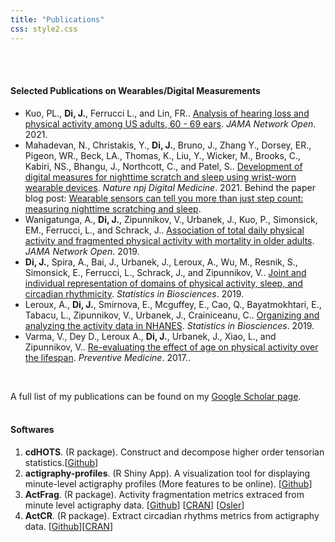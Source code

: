 ```yaml
---
title: "Publications"
css: style2.css
---
```

<link rel="stylesheet" href="academicons/css/academicons.min.css"/>


<script>
  (function(i,s,o,g,r,a,m){i['GoogleAnalyticsObject']=r;i[r]=i[r]||function(){
  (i[r].q=i[r].q||[]).push(arguments)},i[r].l=1*new Date();a=s.createElement(o),
  m=s.getElementsByTagName(o)[0];a.async=1;a.src=g;m.parentNode.insertBefore(a,m)
  })(window,document,'script','https://www.google-analytics.com/analytics.js','ga');

  ga('create', 'UA-99094202-1', 'auto');
  ga('send', 'pageview');

</script>

<br>
<br>

#### Selected Publications on Wearables/Digital Measurements


* Kuo, PL., __Di, J.__, Ferrucci L., and Lin, FR.. [Analysis of hearing loss and physical activity among US adults, 60 - 69 ears](https://jamanetwork.com/journals/jamanetworkopen/fullarticle/2778845). _JAMA Network Open_. 2021.
* Mahadevan, N., Christakis, Y., __Di, J.__, Bruno, J., Zhang Y., Dorsey, ER., Pigeon, WR., Beck, LA., Thomas, K., Liu, Y., Wicker, M., Brooks, C., Kabiri, NS., Bhangu, J., Northcott, C., and Patel, S.. [Development of digital measures for nighttime scratch and sleep using wrist-worn wearable devices](https://www.nature.com/articles/s41746-021-00402-x). _Nature npj Digital Medicine_. 2021. 
Behind the paper blog post: [Wearable sensors can tell you more than just step count: measuring nighttime scratching and sleep](https://go.nature.com/3e2M4TH).
* Wanigatunga, A., __Di, J.__, Zipunnikov, V., Urbanek, J., Kuo, P., Simonsick, EM., Ferrucci, L., and Schrack, J.. [Association of total daily physical activity and fragmented physical activity with mortality in older adults](https://jamanetwork.com/journals/jamanetworkopen/fullarticle/2752084). _JAMA Network Open_. 2019.
* __Di, J.__, Spira, A., Bai, J., Urbanek, J., Leroux, A., Wu, M., Resnik, S., Simonsick, E., Ferrucci, L., Schrack, J., and Zipunnikov, V.. [Joint and individual representation of domains of physical activity, sleep, and circadian rhythmicity](https://link.springer.com/article/10.1007/s12561-019-09236-4). _Statistics in Biosciences_. 2019. 
* Leroux, A., __Di, J.__, Smirnova, E., Mcguffey, E., Cao, Q., Bayatmokhtari, E., Tabacu, L., Zipunnikov, V., Urbanek, J., Crainiceanu, C.. [Organizing and analyzing the activity data in NHANES](https://link.springer.com/article/10.1007/s12561-018-09229-9). _Statistics in Biosciences_. 2019.
* Varma, V., Dey D., Leroux A., __Di, J.__, Urbanek, J., Xiao, L., and Zipunnikov, V.. [Re-evaluating the effect of age on physical activity over the lifespan](http://www.sciencedirect.com/science/article/pii/S0091743517301949). _Preventive Medicine_. 2017..

<br>

A full list of my publications can be found on my [Google Scholar page](https://scholar.google.com/citations?user=9YSnIL4AAAAJ&hl=en).
<br>
<br>


#### Softwares

1. __cdHOTS__. (R package). Construct and decompose higher order tensorian statistics.[[Github](https://github.com/junruidi/cdHOTS)]
2. __actigraphy-profiles__. (R Shiny App). A visualization tool for displaying minute-level actigraphy profiles (More features to be online). [[Github](https://github.com/junruidi/actigraphy-profiles)]
3. __ActFrag__. (R package). Activity fragmentation metrics extraced from minute level actigraphy data. [[Github](https://github.com/junruidi/ActFrag)] [[CRAN](https://cran.r-project.org/web/packages/ActFrag/index.html)]
[[Osler](https://oslerinhealth.org/package/ActFrag)]
4. __ActCR__. (R package). Extract circadian rhythms metrics from actigraphy data. [[Github](https://github.com/junruidi/ActCR)][[CRAN](https://cran.r-project.org/web/packages/ActCR/index.html)]



